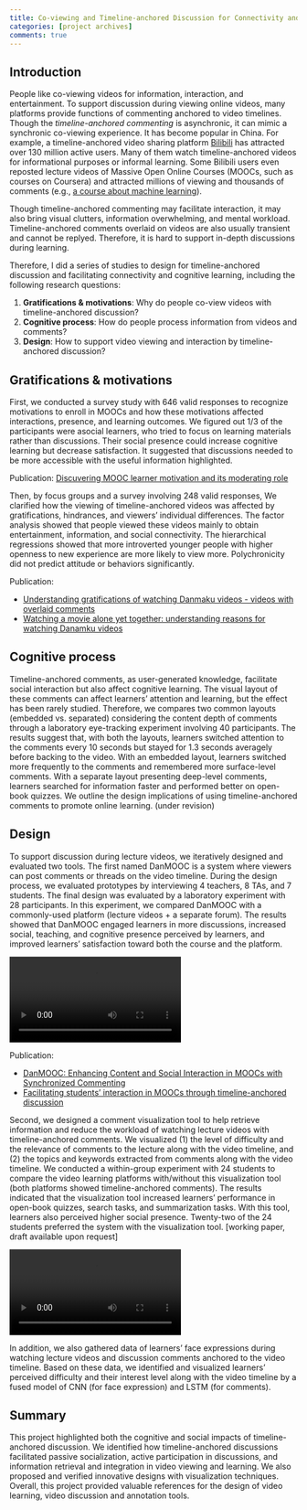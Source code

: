 ```yaml
---
title: Co-viewing and Timeline-anchored Discussion for Connectivity and Learning 
categories: [project archives]
comments: true
---
```


## Introduction

People like co-viewing videos for information, interaction, and entertainment. To support discussion during viewing online videos, many platforms provide functions of commenting anchored to video timelines. Though the <dfn info="弹幕 in Chinese">timeline-anchored commenting</dfn> is asynchronic, it can mimic a synchronic co-viewing experience. It has become popular in China. For example, a timeline-anchored video sharing platform [Bilibili](https://www.bilibili.com/) has attracted over 130 million active users. Many of them watch timeline-anchored videos for informational purposes or informal learning. Some Bilibili users even reposted lecture videos of Massive Open Online Courses (MOOCs, such as courses on Coursera) and attracted millions of viewing and thousands of comments (e.g., [a course about machine learning](https://www.bilibili.com/video/BV164411b7dx?p=1)).  

Though timeline-anchored commenting may facilitate interaction, it may also bring visual clutters, information overwhelming, and mental workload. Timeline-anchored comments overlaid on videos are also usually transient and cannot be replyed. Therefore, it is hard to support in-depth discussions during learning.  

Therefore, I did a series of studies to design for timeline-anchored discussion and facilitating connectivity and cognitive learning, including the following research questions:

1. **Gratifications & motivations**: Why do people co-view videos with timeline-anchored discussion?
2. **Cognitive process**: How do people process information from videos and comments?
3. **Design**: How to support video viewing and interaction by timeline-anchored discussion?


## Gratifications & motivations

First, we conducted a survey study with 646 valid responses to recognize motivations to enroll in MOOCs and how these motivations affected interactions, presence, and learning outcomes. We figured out 1/3 of the participants were asocial learners, who tried to focus on learning materials rather than discussions. Their social presence could increase cognitive learning but decrease satisfaction. It suggested that discussions needed to be more accessible with the useful information highlighted.  

Publication: <a href="/assets/docs/mooc-motivation.pdf" target="_blank">Discuvering MOOC learner motivation and its moderating role</a>  


Then, by focus groups and a survey involving 248 valid responses, We clarified how the viewing of timeline-anchored videos was affected by gratifications, hindrances, and viewers’ individual differences. The factor analysis showed that people viewed these videos mainly to obtain entertainment, information, and social connectivity. The hierarchical regressions showed that more introverted younger people with higher openness to new experience are more likely to view more. Polychronicity did not predict attitude or behaviors significantly.

Publication: 
* <a href="/assets/docs/danmaku-interview.pdf" target="_blank">Understanding gratifications of watching Danmaku videos - videos with overlaid comments</a>  
* <a href="/assets/docs/danmaku-questionnaire.pdf" target="_blank">Watching a movie alone yet together: understanding reasons for watching Danamku videos</a> 



## Cognitive process

Timeline-anchored comments, as user-generated knowledge, facilitate social interaction but also affect cognitive learning. The visual layout of these comments can affect learners’ attention and learning, but the effect has been rarely studied. Therefore, we compares two common layouts (embedded vs. separated) considering the content depth of comments through a laboratory eye-tracking experiment involving 40 participants. The results suggest that, with both the layouts, learners switched attention to the comments every 10 seconds but stayed for 1.3 seconds averagely before backing to the video. With an embedded layout, learners switched more frequently to the comments and remembered more surface-level comments. With a separate layout presenting deep-level comments, learners searched for information faster and performed better on open-book quizzes. We outline the design implications of using timeline-anchored comments to promote online learning. (under revision)



## Design

To support discussion during lecture videos, we iteratively designed and evaluated two tools. The first named DanMOOC is a system where viewers can post comments or threads on the video timeline. During the design process, we evaluated prototypes by interviewing 4 teachers, 8 TAs, and 7 students. The final design was evaluated by a laboratory experiment with 28 participants. In this experiment, we compared DanMOOC with a commonly-used platform (lecture videos + a separate forum). The results showed that DanMOOC engaged learners in more discussions, increased social, teaching, and cognitive presence perceived by learners, and improved learners’ satisfaction toward both the course and the platform.  

<video src="/assets/videos/danmooc.mov" controls="controls">
</video>

Publication: 
* <a href="/assets/docs/danmooc-interview.pdf" target="_blank">DanMOOC: Enhancing Content and Social Interaction in MOOCs with Synchronized Commenting</a>
* <a href="/assets/docs/danmooc-experiment.pdf" target="_blank">Facilitating students’ interaction in MOOCs through timeline-anchored discussion</a>

Second, we designed a comment visualization tool to help retrieve information and reduce the workload of watching lecture videos with timeline-anchored comments. We visualized (1) the level of difficulty and the relevance of comments to the lecture along with the video timeline, and (2) the topics and keywords extracted from comments along with the video timeline. We conducted a within-group experiment with 24 students to compare the video learning platforms with/without this visualization tool (both platforms showed timeline-anchored comments). The results indicated that the visualization tool increased learners’ performance in open-book quizzes, search tasks, and summarization tasks. With this tool, learners also perceived higher social presence. Twenty-two of the 24 students preferred the system with the visualization tool. [working paper, draft available upon request] 

<video src="/assets/videos/visualization.mov" controls="controls">
</video>

In addition, we also gathered data of learners’ face expressions during watching lecture videos and discussion comments anchored to the video timeline. Based on these data, we identified and visualized learners’ perceived difficulty and their interest level along with the video timeline by a fused model of CNN (for face expression) and LSTM (for comments). 

## Summary

This project highlighted both the cognitive and social impacts of timeline-anchored discussion. We identified how timeline-anchored discussions facilitated passive socialization, active participation in discussions, and information retrieval and integration in video viewing and learning. We also proposed and verified innovative designs with visualization techniques. Overall, this project provided valuable references for the design of video learning, video discussion and annotation tools.


